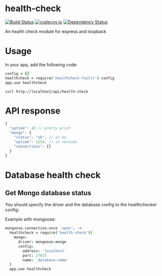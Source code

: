 # health-check
[![Build Status](https://travis-ci.org/FastIT/health-check.svg?branch=master)](https://travis-ci.org/FastIT/health-check)
[![codecov.io](https://codecov.io/github/FastIT/health-check/coverage.svg?branch=master)](https://codecov.io/github/FastIT/health-check?branch=master)
[![Dependency Status](https://david-dm.org/FastIT/health-check.svg)](https://david-dm.org/FastIT/health-check)

An health check module for express and loopback

# Usage

In your app, add the following code:

```coffeescript
config = {}
healthcheck = require('healthcheck-fastit') config
app.use healthcheck
```

```
curl http://localhost/api/health-check
```

# API response

```javascript
{
  "uptime": 42 // pretty print
  "mongo": {
    "status": "ok", // or ko
    "uptime": 1234, // in seconds
    "connections": {}
  }
}
```
# Database health check

## Get Mongo database status

You should specify the driver and the database config to the healthchecker config:

Example with mongoose:

```coffeescript
mongoose.connection.once 'open', ->
  healthcheck = require('health-check')(
    mongo:
      driver: mongoose.mongo
      config:
        address: 'localhost'
        port: 27017
        name: 'database-name'
  )
  app.use healthcheck
```
